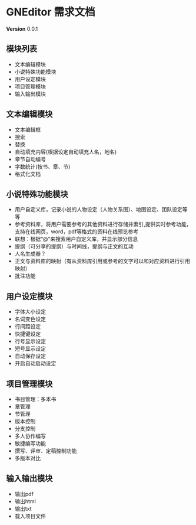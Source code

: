 # GNEditor 需求文档

<b>Version</b> 0.0.1

## 模块列表
+ 文本编辑模块
+ 小说特殊功能模块
+ 用户设定模块
+ 项目管理模块
+ 输入输出模块

## 文本编辑模块
+ 文本编辑框
+ 搜索
+ 替换
+ 自动填充内容(根据设定自动填充人名，地名)
+ 章节自动编号
+ 字数统计(按书、章、节)
+ 格式化文档

## 小说特殊功能模块
+ 用户自定义库，记录小说的人物设定（人物关系图）、地图设定、团队设定等等
+ 参考资料库，将用户需要参考的其他资料进行存储并索引,提供实时参考功能，支持在线网页，word，pdf等格式的资料在线预览参考
+ 联想：根据“@”来搜索用户自定义库，并显示部分信息
+ 提纲（可分享的提纲）与时间线，提纲与正文的互动
+ 人名生成器？
+ 正文与资料库的映射（有从资料库引用或参考的文字可以和对应资料进行引用映射）
+ 批注功能


## 用户设定模块
+ 字体大小设定
+ 名词变色设定
+ 行间距设定
+ 快捷键设定
+ 行号显示设定
+ 短号显示设定
+ 自动保存设定
+ 开启自动启动设定

## 项目管理模块
+ 书目管理：多本书
+ 章管理
+ 节管理
+ 版本控制
+ 分支控制
+ 多人协作编写
+ 敏捷编写功能
+ 撰写、评审、定稿控制功能
+ 多版本对比

## 输入输出模块
+ 输出pdf
+ 输出html
+ 输出txt
+ 载入项目文件
